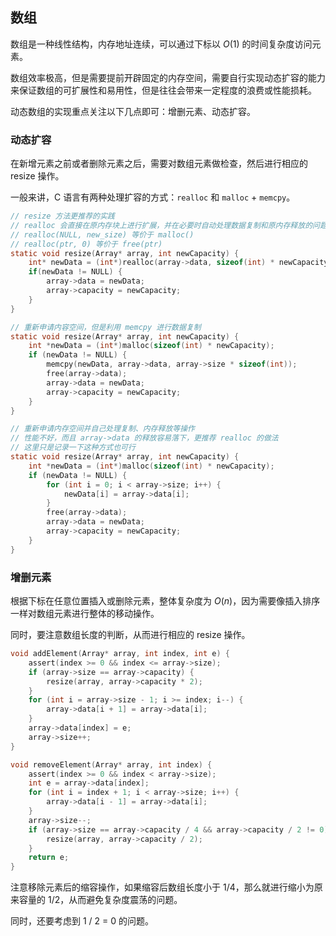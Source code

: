 ## 数组

数组是一种线性结构，内存地址连续，可以通过下标以 $O(1)$ 的时间复杂度访问元素。

数组效率极高，但是需要提前开辟固定的内存空间，需要自行实现动态扩容的能力来保证数组的可扩展性和易用性，但是往往会带来一定程度的浪费或性能损耗。

动态数组的实现重点关注以下几点即可：增删元素、动态扩容。

### 动态扩容

在新增元素之前或者删除元素之后，需要对数组元素做检查，然后进行相应的 resize 操作。

一般来讲，C 语言有两种处理扩容的方式：`realloc` 和 `malloc` + `memcpy`。

```c
// resize 方法更推荐的实践
// realloc 会直接在原内存块上进行扩展，并在必要时自动处理数据复制和原内存释放的问题
// realloc(NULL, new_size) 等价于 malloc()
// realloc(ptr, 0) 等价于 free(ptr)
static void resize(Array* array, int newCapacity) {
    int* newData = (int*)realloc(array->data, sizeof(int) * newCapacity);
    if(newData != NULL) {
        array->data = newData;
        array->capacity = newCapacity;
    }
}

// 重新申请内容空间，但是利用 memcpy 进行数据复制
static void resize(Array* array, int newCapacity) {
    int *newData = (int*)malloc(sizeof(int) * newCapacity);
    if (newData != NULL) {
        memcpy(newData, array->data, array->size * sizeof(int));
        free(array->data);
        array->data = newData;
        array->capacity = newCapacity; 
    }
}

// 重新申请内存空间并自己处理复制、内存释放等操作
// 性能不好，而且 array->data 的释放容易落下，更推荐 realloc 的做法
// 这里只是记录一下这种方式也可行
static void resize(Array* array, int newCapacity) {
    int *newData = (int*)malloc(sizeof(int) * newCapacity);
    if (newData != NULL) {
        for (int i = 0; i < array->size; i++) {
            newData[i] = array->data[i];
        }
        free(array->data);
        array->data = newData;
        array->capacity = newCapacity; 
    }
}
```

### 增删元素

根据下标在任意位置插入或删除元素，整体复杂度为 $O(n)$，因为需要像插入排序一样对数组元素进行整体的移动操作。

同时，要注意数组长度的判断，从而进行相应的 resize 操作。

```c
void addElement(Array* array, int index, int e) {
    assert(index >= 0 && index <= array->size);
    if (array->size == array->capacity) {
        resize(array, array->capacity * 2);
    }
    for (int i = array->size - 1; i >= index; i--) {
        array->data[i + 1] = array->data[i];
    }
    array->data[index] = e;
    array->size++;  
}

void removeElement(Array* array, int index) {
    assert(index >= 0 && index < array->size);
    int e = array->data[index];
    for (int i = index + 1; i < array->size; i++) {
        array->data[i - 1] = array->data[i];
    }
    array->size--;
    if (array->size == array->capacity / 4 && array->capacity / 2 != 0) {
        resize(array, array->capacity / 2);
    }
    return e;
}
```

注意移除元素后的缩容操作，如果缩容后数组长度小于 1/4，那么就进行缩小为原来容量的 1/2，从而避免复杂度震荡的问题。

同时，还要考虑到 1 / 2 = 0 的问题。
